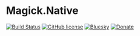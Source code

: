 # Magick.Native

[![Build Status](https://github.com/dlemstra/Magick.Native/workflows/main/badge.svg)](https://github.com/dlemstra/Magick.Native/actions)
[![GitHub license](https://img.shields.io/badge/license-Apache%202-green.svg)](https://raw.githubusercontent.com/dlemstra/Magick.Native/main/License.txt)
[![Bluesky](https://img.shields.io/badge/Bluesky-0285FF?logo=bluesky&logoColor=fff)](https://bsky.app/profile/dirk.lemstra.org)
[![Donate](https://img.shields.io/badge/%24-donate-ff00ff.svg)](https://www.paypal.me/DirkLemstra)